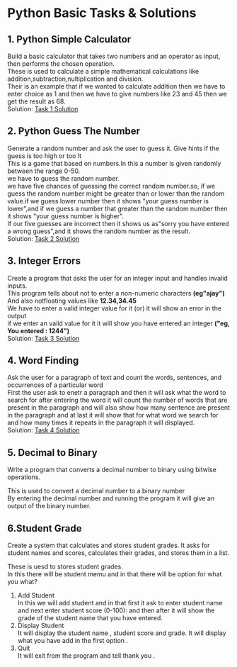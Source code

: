# Python Basic Tasks & Solutions  

## 1. Python Simple Calculator     
Build a basic calculator that takes two numbers and an operator as input, then performs the chosen operation.     
These is used to calculate a simple mathematical calculations like addition,subtraction,nultiplication and division.    
Their is an example that if we wanted to calculate addition then we have to enter choice as 1 and then we have to give numbers like 23 and 45 then we get the result as 68.    
Solution: [Task 1 Solution](./tash_1/Readme.md)   


## 2. Python Guess The Number  

Generate a random number and ask the user to guess it. Give hints if the guess is too high or too lt  
 This is a game that based on numbers.In this a number is given randomly between the range 0-50.     
 we have to guess the random number.      
 we have five chances of guessing the correct random number.so, if we guess the random number might be  greater than or lower than the random value.if we guess lower number then it shows "your guess number is lower",and if we guess a number that greater than the random number then it shows "your guess number is higher".    
 If our five guesses are incorrect then it shows us as"sorry you have entered a wrong guess",and it shows the random number as the result.     
 Solution: [Task 2 Solution](./task_2/Readme.md)   


 ## 3. Integer Errors  
Create a program that asks the user for an integer input and handles invalid inputs.   
This program tells about  not to enter a non-numeric characters **(eg"ajay")**     
And also notfloating values like **12.34,34.45**       
We have to enter a valid integer value for it (or) it will show an error in the output      
if we enter an vaild value for it it will show you have entered an integer **("eg, You entered : 1244")**    
 Solution: [Task 3 Solution](./task_3/Readme.md)    


## 4. Word Finding   
Ask the user for a paragraph of text and count the words, sentences, and occurrences of a particular word    
 First the user ask to enetr a paragraph and then it will ask what the word to search for after entering the word it will count the number of words that are present in the paragraph and will also show how many sentence are present in the paragraph and at last it will show that for what word we search for and how many times it repeats in the paragraph it will displayed.      
Solution: [Task 4 Solution](./task_4/Readme.md)   


## 5. Decimal to Binary   
Write a program that converts a decimal number to binary using bitwise operations.   

This is used to convert a decimal number to a binary number      
By entering the decimal number and running the program it will give an output of the binary number.   


## 6.Student Grade
Create a system that calculates and stores student grades. It asks for student names and scores, calculates their grades, and stores them in a list.   

These is uesd to stores student grades.     
In this there will be student memu and in that there will be option for what you what?    
1) Add Student     
In this we will add student  and in that first it ask to enter student name and next enter student score (0-100): and then after it will show the grade of the student name that you have entered.    
2) Display Student  
It will display the student name , student score and grade. It will display what you have add in the first option .   
3) Quit   
It will exit from the program and tell thank you .   
